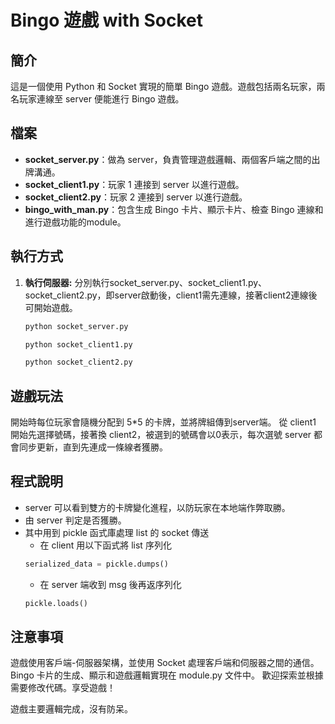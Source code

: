 # Bingo 遊戲 with Socket

## 簡介

這是一個使用 Python 和 Socket 實現的簡單 Bingo 遊戲。遊戲包括兩名玩家，兩名玩家連線至 server 便能進行 Bingo 遊戲。

## 檔案

- **socket_server.py**：做為 server，負責管理遊戲邏輯、兩個客戶端之間的出牌溝通。
- **socket_client1.py**：玩家 1 連接到 server 以進行遊戲。
- **socket_client2.py**：玩家 2 連接到 server 以進行遊戲。
- **bingo_with_man.py**：包含生成 Bingo 卡片、顯示卡片、檢查 Bingo 連線和進行遊戲功能的module。

## 執行方式

1. **執行伺服器:**
   分別執行socket_server.py、socket_client1.py、socket_client2.py，即server啟動後，client1需先連線，接著client2連線後可開始遊戲。
   ```bash
   python socket_server.py
   ```
   ```bash
   python socket_client1.py
   ```
   ```bash
   python socket_client2.py
   ```

## 遊戲玩法
開始時每位玩家會隨機分配到 5*5 的卡牌，並將牌組傳到server端。
從 client1 開始先選擇號碼，接著換 client2，被選到的號碼會以0表示，每次選號 server 都會同步更新，直到先連成一條線者獲勝。


## 程式說明
- server 可以看到雙方的卡牌變化進程，以防玩家在本地端作弊取勝。
- 由 server 判定是否獲勝。
- 其中用到 pickle 函式庫處理 list 的 socket 傳送
   - 在 client 用以下函式將 list 序列化
   ```python
   serialized_data = pickle.dumps()
   ```
   - 在 server 端收到 msg 後再返序列化
   ```python
   pickle.loads()
   ```
   
## 注意事項
遊戲使用客戶端-伺服器架構，並使用 Socket 處理客戶端和伺服器之間的通信。
Bingo 卡片的生成、顯示和遊戲邏輯實現在 module.py 文件中。
歡迎探索並根據需要修改代碼。享受遊戲！

遊戲主要邏輯完成，沒有防呆。

